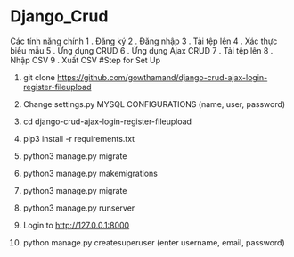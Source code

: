 # Django_Crud
Các tính năng chính
1 . Đăng ký
2 . Đăng nhập
3 . Tải tệp lên
4 . Xác thực biểu mẫu
5 . Ứng dụng CRUD
6 . Ứng dụng Ajax CRUD
7 . Tải tệp lên
8 . Nhập CSV
9 . Xuất CSV
#Step for Set Up
 1. git clone https://github.com/gowthamand/django-crud-ajax-login-register-fileupload

 2. Change settings.py MYSQL CONFIGURATIONS (name, user, password)

 3.  cd django-crud-ajax-login-register-fileupload

 4. pip3 install -r requirements.txt

 5. python3 manage.py migrate

 6. python3 manage.py makemigrations

 7. python3 manage.py migrate

 8. python3 manage.py runserver

 9. Login to http://127.0.0.1:8000

 10. python manage.py createsuperuser (enter username, email, password)
